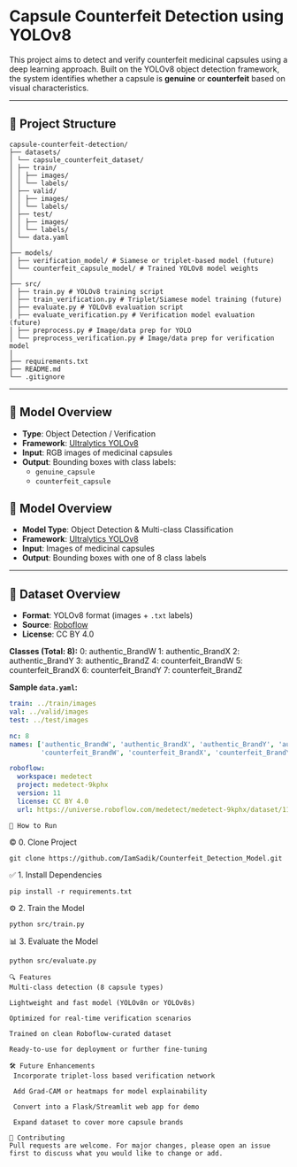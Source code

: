 # Capsule Counterfeit Detection using YOLOv8

This project aims to detect and verify counterfeit medicinal capsules using a deep learning approach. Built on the YOLOv8 object detection framework, the system identifies whether a capsule is **genuine** or **counterfeit** based on visual characteristics.

---

## 📁 Project Structure
```
capsule-counterfeit-detection/
├── datasets/
│ └── capsule_counterfeit_dataset/
│ ├── train/
│ │ ├── images/
│ │ └── labels/
│ ├── valid/
│ │ ├── images/
│ │ └── labels/
│ ├── test/
│ │ ├── images/
│ │ └── labels/
│ └── data.yaml
│
├── models/
│ ├── verification_model/ # Siamese or triplet-based model (future)
│ └── counterfeit_capsule_model/ # Trained YOLOv8 model weights
│
├── src/
│ ├── train.py # YOLOv8 training script
│ ├── train_verification.py # Triplet/Siamese model training (future)
│ ├── evaluate.py # YOLOv8 evaluation script
│ ├── evaluate_verification.py # Verification model evaluation (future)
│ ├── preprocess.py # Image/data prep for YOLO
│ └── preprocess_verification.py # Image/data prep for verification model
│
├── requirements.txt
├── README.md
└── .gitignore
```

---

## 🧠 Model Overview

- **Type**: Object Detection / Verification
- **Framework**: [Ultralytics YOLOv8](https://github.com/ultralytics/ultralytics)
- **Input**: RGB images of medicinal capsules
- **Output**: Bounding boxes with class labels:
  - `genuine_capsule`
  - `counterfeit_capsule`

## 🧠 Model Overview

- **Model Type**: Object Detection & Multi-class Classification
- **Framework**: [Ultralytics YOLOv8](https://github.com/ultralytics/ultralytics)
- **Input**: Images of medicinal capsules
- **Output**: Bounding boxes with one of 8 class labels

---

## 🧾 Dataset Overview

- **Format**: YOLOv8 format (images + `.txt` labels)
- **Source**: [Roboflow](https://universe.roboflow.com/medetect/medetect-9kphx/dataset/11)
- **License**: CC BY 4.0

**Classes (Total: 8):**
0: authentic_BrandW
1: authentic_BrandX
2: authentic_BrandY
3: authentic_BrandZ
4: counterfeit_BrandW
5: counterfeit_BrandX
6: counterfeit_BrandY
7: counterfeit_BrandZ

**Sample `data.yaml`:**
```yaml
train: ../train/images
val: ../valid/images
test: ../test/images

nc: 8
names: ['authentic_BrandW', 'authentic_BrandX', 'authentic_BrandY', 'authentic_BrandZ',
        'counterfeit_BrandW', 'counterfeit_BrandX', 'counterfeit_BrandY', 'counterfeit_BrandZ']

roboflow:
  workspace: medetect
  project: medetect-9kphx
  version: 11
  license: CC BY 4.0
  url: https://universe.roboflow.com/medetect/medetect-9kphx/dataset/11
```

```
🚀 How to Run
```
©️ 0. Clone Project
```
git clone https://github.com/IamSadik/Counterfeit_Detection_Model.git

```
✅ 1. Install Dependencies
```
pip install -r requirements.txt

```
⚙️ 2. Train the Model
```
python src/train.py

```
📊 3. Evaluate the Model
```
python src/evaluate.py

```

```
🔍 Features
Multi-class detection (8 capsule types)

Lightweight and fast model (YOLOv8n or YOLOv8s)

Optimized for real-time verification scenarios

Trained on clean Roboflow-curated dataset

Ready-to-use for deployment or further fine-tuning

🛠️ Future Enhancements
 Incorporate triplet-loss based verification network

 Add Grad-CAM or heatmaps for model explainability

 Convert into a Flask/Streamlit web app for demo

 Expand dataset to cover more capsule brands

🤝 Contributing
Pull requests are welcome. For major changes, please open an issue first to discuss what you would like to change or add.
```

